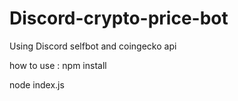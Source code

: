 # Discord-crypto-price-bot


Using Discord selfbot and coingecko api

how to use :
npm install 

node index.js
